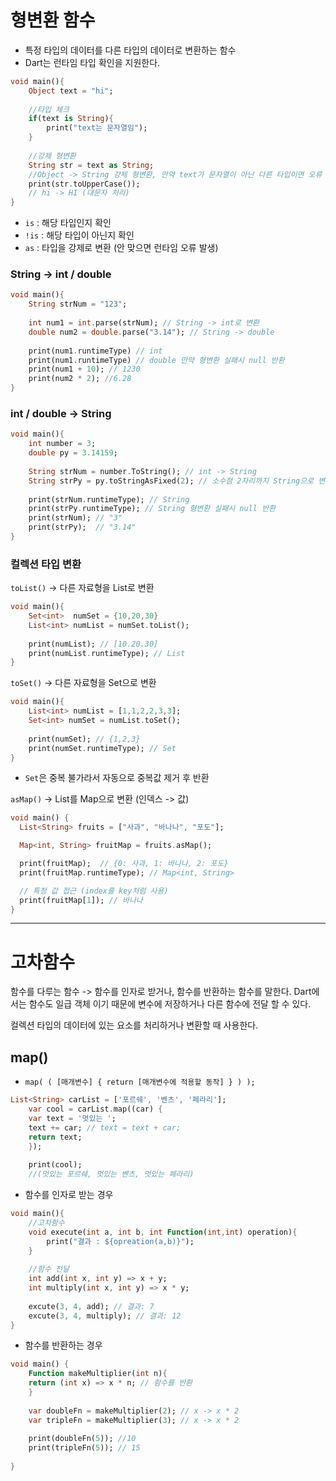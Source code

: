 
# 형변환 함수

- 특정 타입의 데이터를 다른 타입의 데이터로 변환하는 함수
- Dart는 런타임 타입 확인을 지원한다.

```dart
void main(){
	Object text = "hi";
	
	//타입 체크
	if(text is String){
		print("text는 문자열임");
	}
	
	//강제 형변환
	String str = text as String;
	//Object -> String 강제 형변환, 만약 text가 문자열이 아닌 다른 타입이면 오류 발생
	print(str.toUpperCase());
	// hi -> HI (대문자 처리)
}
```
- `is` : 해당 타입인지 확인
- `!is` :  해당 타입이 아닌지 확인
- `as` : 타입을 강제로 변환 (안 맞으면 런타임 오류 발생)

### String -> int / double

```dart
void main(){
	String strNum = "123";
	
	int num1 = int.parse(strNum); // String -> int로 변환
	double num2 = double.parse("3.14"); // String -> double
	
	print(num1.runtimeType) // int 
	print(num1.runtimeType) // double 만약 형변환 실패시 null 반환
	print(num1 + 10); // 1230
	print(num2 * 2); //6.28
}
```


### int / double -> String

```dart
void main(){
	int number = 3;
	double py = 3.14159;
	
	String strNum = number.ToString(); // int -> String
	String strPy = py.toStringAsFixed(2); // 소수점 2자리까지 String으로 변환
	
	print(strNum.runtimeType); // String
	print(strPy.runtimeType); // String 형변환 실패시 null 반환
	print(strNum); // "3"
	print(strPy);  // "3.14"
}
```

### 컬렉션 타입 변환


 `toList()`  -> 다른 자료형을 List로 변환

```dart
void main(){
	Set<int>  numSet = {10,20,30}
	List<int> numList = numSet.toList();
	
	print(numList); // [10.20.30]
	print(numList.runtimeType); // List
}
```


`toSet()` -> 다른 자료형을 Set으로 변환

```dart
void main(){
	List<int> numList = [1,1,2,2,3,3];
	Set<int> numSet = numList.toSet();
	
	print(numSet); // {1,2,3}
	print(numSet.runtimeType); // Set
}
```
- `Set`은 중복 불가라서 자동으로 중복값 제거 후 반환



`asMap()` -> List를 Map으로 변환 (인덱스 -> 값)

```dart
void main() {
  List<String> fruits = ["사과", "바나나", "포도"];

  Map<int, String> fruitMap = fruits.asMap();

  print(fruitMap);  // {0: 사과, 1: 바나나, 2: 포도}
  print(fruitMap.runtimeType); // Map<int, String>

  // 특정 값 접근 (index를 key처럼 사용)
  print(fruitMap[1]); // 바나나
}
```

---

# 고차함수

함수를 다루는 함수 ->  함수를 인자로 받거나, 함수를 반환하는 함수를 말한다.
Dart에서는 함수도 일급 객체 이기 때문에 변수에 저장하거나 다른 함수에 전달 할 수 있다.

컬렉션 타입의 데이터에 있는 요소를 처리하거나 변환할 때 사용한다.

## map()

- `map( ( [매개변수] { return [매개변수에 적용할 동작] } ) );` 

```dart
List<String> carList = ['포르쉐', '벤츠', '페라리'];
	var cool = carList.map((car) {
	var text = '멋있는 ';
	text += car; // text = text + car;
	return text;
	});
	
	print(cool);
	//(멋있는 포르쉐, 멋있는 벤츠, 멋있는 페라리)
```


- 함수를 인자로 받는 경우
```dart
void main(){
	//고차함수
	void execute(int a, int b, int Function(int,int) operation){
		print("결과 : ${opreation(a,b)}");
	}
	
	//함수 전달
	int add(int x, int y) => x + y;
	int multiply(int x, int y) => x * y;
	
	excute(3, 4, add); // 결과: 7
	excute(3, 4, multiply); // 결과: 12
}
```

-  함수를 반환하는 경우
```dart
void main() {
	Function makeMultiplier(int n){
	return (int x) => x * n; // 함수를 반환
	}
	
	var doubleFn = makeMultiplier(2); // x -> x * 2
	var tripleFn = makeMultiplier(3); // x -> x * 2
	
	print(doubleFn(5)); //10
	print(tripleFn(5)); // 15
	
}
```


